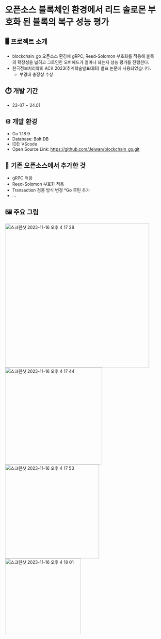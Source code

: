 # 오픈소스 블록체인 환경에서 리드 솔로몬 부호화 된 블록의 복구 성능 평가

## 🖥 프로젝트 소개️
- blockchain_go 오픈소스 환경에 gRPC, Reed-Solomon 부호화를 적용해 블록의 확장성을 넓히고 그로인한 오버헤드가 얼마나 되는지 성능 평가를 진행한다.
- 한국정보처리학회 ACK 2023(추계학술발표대회) 발표 논문에 사용되었습니다.
  - 부경대 총장상 수상
## ⏱️ 개발 기간
- 23-07 ~ 24.01
## ⚙️ 개발 환경
- Go 1.18.9 
- Database: Bolt DB
- IDE: VScode
- Open Source Link: https://github.com/Jeiwan/blockchain_go.git
## 🔦 기존 오픈소스에서 추가한 것
- gRPC 적용
- Reed-Solomon 부호화 적용
- Transaction 검증 방식 변경 *Go 루틴 추가
- ... 

## 🖼️ 주요 그림
<img width="475" alt="스크린샷 2023-11-16 오후 4 17 28" src="https://github.com/sleeg00/blockchain/assets/96710732/46468a99-1c63-4be3-89ec-4367cd9a8bee">
<img width="320" alt="스크린샷 2023-11-16 오후 4 17 44" src="https://github.com/sleeg00/blockchain/assets/96710732/603bc79c-0d4a-4cda-96c3-fb7d6b047b7c">
<img width="310" alt="스크린샷 2023-11-16 오후 4 17 53" src="https://github.com/sleeg00/blockchain/assets/96710732/755cb5e4-f647-45e0-a839-5365f46ec5ea">
<img width="250" alt="스크린샷 2023-11-16 오후 4 18 01" src="https://github.com/sleeg00/blockchain/assets/96710732/034fcdc6-bfb5-4c8a-9c59-21fc0f2ec70b">
